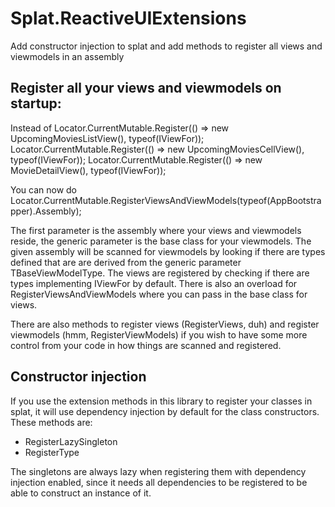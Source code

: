 # Splat.ReactiveUIExtensions
Add constructor injection to splat and add methods to register all views and viewmodels in an assembly

## Register all your views and viewmodels on startup:
Instead of 
            Locator.CurrentMutable.Register(() => new UpcomingMoviesListView(), typeof(IViewFor<UpcomingMoviesListViewModel>));
            Locator.CurrentMutable.Register(() => new UpcomingMoviesCellView(), typeof(IViewFor<UpcomingMoviesCellViewModel>));
            Locator.CurrentMutable.Register(() => new MovieDetailView(), typeof(IViewFor<MovieDetailViewModel>));
            
You can now do
Locator.CurrentMutable.RegisterViewsAndViewModels<ViewModelBase>(typeof(AppBootstrapper).Assembly);

The first parameter is the assembly where your views and viewmodels reside, the generic parameter is the base class for your viewmodels.
The given assembly will be scanned for viewmodels by looking if there are types defined that are are derived from the generic parameter TBaseViewModelType. 
The views are registered by checking if there are types implementing IViewFor by default. There is also an overload for RegisterViewsAndViewModels where you can pass in the 
base class for views.

There are also methods to register views (RegisterViews, duh) and register viewmodels (hmm, RegisterViewModels) if you wish to have some more control from your code in how things are scanned and registered.

## Constructor injection
If you use the extension methods in this library to register your classes in splat, it will use dependency injection by default for
the class constructors. 
These methods are:
* RegisterLazySingleton
* RegisterType

The singletons are always lazy when registering them with dependency injection enabled, since it needs all dependencies to be registered to be able to construct an instance of it.
